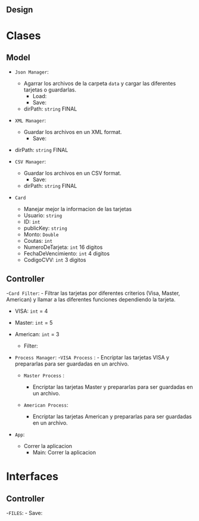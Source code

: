 ## Design


# Clases

## Model
- `Json Manager`:
  - Agarrar los archivos de la carpeta `data` y cargar las diferentes tarjetas o guardarlas.
    - Load:
    - Save:
  - dirPath: `string` FINAL

- `XML Manager`:
  - Guardar los archivos en un XML format.
    - Save:
- dirPath: `string` FINAL
  
- `CSV Manager`:
  - Guardar los archivos en un CSV format.
    - Save:
  - dirPath: `string` FINAL
  
-  `Card`
   - Manejar mejor la informacion de las tarjetas
   - Usuario: `string`
   - ID: `int`
   - publicKey: `string`
   - Monto: `Double`
   - Coutas: `int`
   - NumeroDeTarjeta: `int` 16 digitos
   - FechaDeVencimiento: `int` 4 digitos
   - CodigoCVV: `int` 3 digitos

## Controller
-`Card Filter`:
    - Filtrar las tarjetas por diferentes criterios (Visa, Master, American) y llamar a las diferentes funciones dependiendo la tarjeta.
   - VISA: `int` = 4
   - Master: `int` = 5
   - American: `int` = 3
     - Filter: 
- `Process Manager`:
   -`VISA Process` :
       - Encriptar las tarjetas VISA y prepararlas para ser guardadas en un archivo.
     
   - `Master Process` :
       - Encriptar las tarjetas Master y prepararlas para ser guardadas en un archivo.

   - `American Process`:
       - Encriptar las tarjetas American y prepararlas para ser guardadas en un archivo.

- `App`:
    - Correr la aplicacion
      - Main: Correr la aplicacion


# Interfaces

## Controller
-`FILES`:
    - Save:


